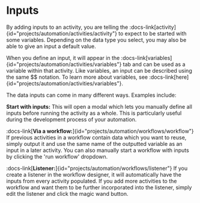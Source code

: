 # Inputs

By adding inputs to an activity, you are telling the :docs-link[activity]{id="projects/automation/activities/activity"} to expect to be started with some variables. Depending on the data type you select, you may also be able to give an input a default value. 

When you define an input, it will appear in the :docs-link[variables]{id="projects/automation/activities/variables"} tab and can be used as a variable within that activity. Like variables, an input can be described using the same $$ notation. To learn more about variables, see :docs-link[here]{id="projects/automation/activities/variables"}.

The data inputs can come in many different ways. Examples include:

**Start with inputs:** This will open a modal which lets you manually define all inputs before running the activity as a whole. This is particularly useful during the development process of your automation.

:docs-link[**Via a workflow:**]{id="projects/automation/workflows/workflow"} If previous activities in a workflow contain data which you want to reuse, simply output it and use the same name of the outputted variable as an input in a later activity. You can also manually start a workflow with inputs by clicking the 'run workflow' dropdown.

:docs-link[**Listener:**]{id="projects/automation/workflows/listener"} If you create a listener in the workflow designer, it will automatically have the inputs from every activity populated. If you add more activities to the workflow and want them to be further incorporated into the listener, simply edit the listener and click the magic wand button.
